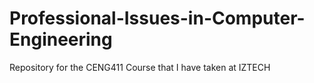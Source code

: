 # Professional-Issues-in-Computer-Engineering
Repository for the CENG411 Course that I have taken at IZTECH
